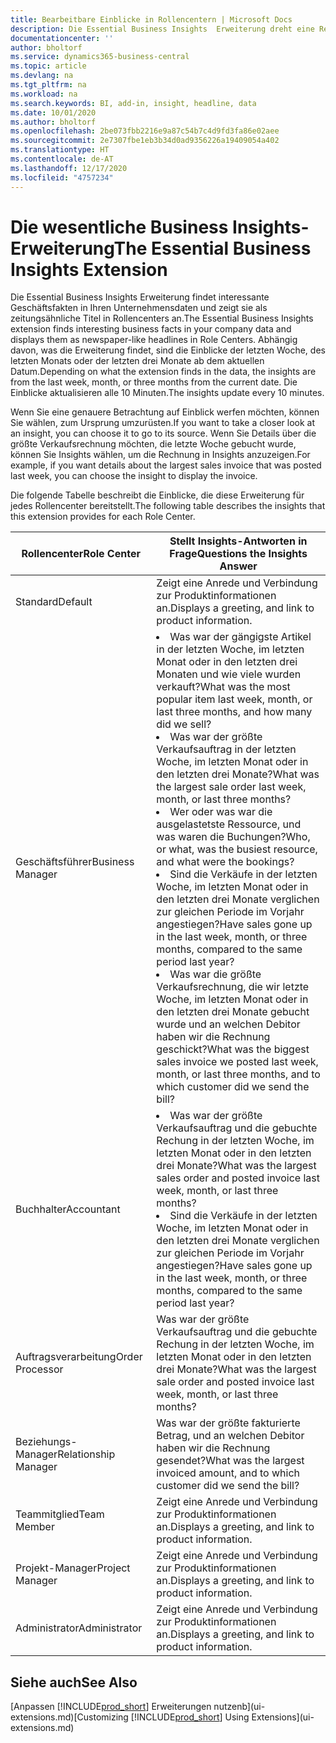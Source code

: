```yaml
---
title: Bearbeitbare Einblicke in Rollencentern | Microsoft Docs
description: Die Essential Business Insights  Erweiterung dreht eine Reihe von Geschäftseinblicke in Rollencentern.
documentationcenter: ''
author: bholtorf
ms.service: dynamics365-business-central
ms.topic: article
ms.devlang: na
ms.tgt_pltfrm: na
ms.workload: na
ms.search.keywords: BI, add-in, insight, headline, data
ms.date: 10/01/2020
ms.author: bholtorf
ms.openlocfilehash: 2be073fbb2216e9a87c54b7c4d9fd3fa86e02aee
ms.sourcegitcommit: 2e7307fbe1eb3b34d0ad9356226a19409054a402
ms.translationtype: HT
ms.contentlocale: de-AT
ms.lasthandoff: 12/17/2020
ms.locfileid: "4757234"
---
```

# <a name="the-essential-business-insights-extension"></a><span data-ttu-id="f5dcf-103">Die wesentliche Business Insights-Erweiterung</span><span class="sxs-lookup"><span data-stu-id="f5dcf-103">The Essential Business Insights Extension</span></span>
<span data-ttu-id="f5dcf-104">Die Essential Business Insights Erweiterung findet interessante Geschäftsfakten in Ihren Unternehmensdaten und zeigt sie als zeitungsähnliche Titel in Rollencenters an.</span><span class="sxs-lookup"><span data-stu-id="f5dcf-104">The Essential Business Insights extension finds interesting business facts in your company data and displays them as newspaper-like headlines in Role Centers.</span></span> <span data-ttu-id="f5dcf-105">Abhängig davon, was die Erweiterung findet, sind die Einblicke der letzten Woche, des letzten Monats oder der letzten drei Monate ab dem aktuellen Datum.</span><span class="sxs-lookup"><span data-stu-id="f5dcf-105">Depending on what the extension finds in the data, the insights are from the last week, month, or three months from the current date.</span></span> <span data-ttu-id="f5dcf-106">Die Einblicke aktualisieren alle 10 Minuten.</span><span class="sxs-lookup"><span data-stu-id="f5dcf-106">The insights update every 10 minutes.</span></span>  

<span data-ttu-id="f5dcf-107">Wenn Sie eine genauere Betrachtung auf Einblick werfen möchten, können Sie wählen, zum Ursprung  umzurüsten.</span><span class="sxs-lookup"><span data-stu-id="f5dcf-107">If you want to take a closer look at an insight, you can choose it to go to its source.</span></span> <span data-ttu-id="f5dcf-108">Wenn Sie Details über die größte Verkaufsrechnung möchten, die letzte Woche gebucht wurde, können Sie Insights wählen, um die Rechnung in Insights anzuzeigen.</span><span class="sxs-lookup"><span data-stu-id="f5dcf-108">For example, if you want details about the largest sales invoice that was posted last week, you can choose the insight to display the invoice.</span></span>

<span data-ttu-id="f5dcf-109">Die folgende Tabelle beschreibt die Einblicke, die diese Erweiterung für jedes Rollencenter bereitstellt.</span><span class="sxs-lookup"><span data-stu-id="f5dcf-109">The following table describes the insights that this extension provides for each Role Center.</span></span>

|<span data-ttu-id="f5dcf-110">Rollencenter</span><span class="sxs-lookup"><span data-stu-id="f5dcf-110">Role Center</span></span>|<span data-ttu-id="f5dcf-111">Stellt Insights-Antworten in Frage</span><span class="sxs-lookup"><span data-stu-id="f5dcf-111">Questions the Insights Answer</span></span>|
|----|-----|
|<span data-ttu-id="f5dcf-112">Standard</span><span class="sxs-lookup"><span data-stu-id="f5dcf-112">Default</span></span>|<span data-ttu-id="f5dcf-113">Zeigt eine Anrede und Verbindung zur Produktinformationen an.</span><span class="sxs-lookup"><span data-stu-id="f5dcf-113">Displays a greeting, and link to product information.</span></span>|
|<span data-ttu-id="f5dcf-114">Geschäftsführer</span><span class="sxs-lookup"><span data-stu-id="f5dcf-114">Business Manager</span></span>|<li> <span data-ttu-id="f5dcf-115">Was war der gängigste Artikel in der letzten Woche, im letzten Monat oder in den letzten drei Monaten und wie viele wurden verkauft?</span><span class="sxs-lookup"><span data-stu-id="f5dcf-115">What was the most popular item last week, month, or last three months, and how many did we sell?</span></span><br><li> <span data-ttu-id="f5dcf-116">Was war der größte Verkaufsauftrag in der letzten Woche, im letzten Monat oder in den letzten drei Monate?</span><span class="sxs-lookup"><span data-stu-id="f5dcf-116">What was the largest sale order last week, month, or last three months?</span></span><br><li> <span data-ttu-id="f5dcf-117">Wer oder was war die ausgelastetste Ressource, und was waren die Buchungen?</span><span class="sxs-lookup"><span data-stu-id="f5dcf-117">Who, or what, was the busiest resource, and what were the bookings?</span></span><br><li> <span data-ttu-id="f5dcf-118">Sind die Verkäufe in der letzten Woche, im letzten Monat oder in den letzten drei Monate verglichen zur gleichen Periode im Vorjahr angestiegen?</span><span class="sxs-lookup"><span data-stu-id="f5dcf-118">Have sales gone up in the last week, month, or three months, compared to the same period last year?</span></span><br><li> <span data-ttu-id="f5dcf-119">Was war die größte Verkaufsrechnung, die wir letzte Woche, im letzten Monat oder in den letzten drei Monate gebucht wurde und an welchen Debitor haben wir die Rechnung geschickt?</span><span class="sxs-lookup"><span data-stu-id="f5dcf-119">What was the biggest sales invoice we posted last week, month, or last three months, and to which customer did we send the bill?</span></span></li> |
|<span data-ttu-id="f5dcf-120">Buchhalter</span><span class="sxs-lookup"><span data-stu-id="f5dcf-120">Accountant</span></span>|<li> <span data-ttu-id="f5dcf-121">Was war der größte Verkaufsauftrag und die gebuchte Rechung in der letzten Woche, im letzten Monat oder in den letzten drei Monate?</span><span class="sxs-lookup"><span data-stu-id="f5dcf-121">What was the largest sales order and posted invoice last week, month, or last three months?</span></span><br><li> <span data-ttu-id="f5dcf-122">Sind die Verkäufe in der letzten Woche, im letzten Monat oder in den letzten drei Monate verglichen zur gleichen Periode im Vorjahr angestiegen?</span><span class="sxs-lookup"><span data-stu-id="f5dcf-122">Have sales gone up in the last week, month, or three months, compared to the same period last year?</span></span> |
|<span data-ttu-id="f5dcf-123">Auftragsverarbeitung</span><span class="sxs-lookup"><span data-stu-id="f5dcf-123">Order Processor</span></span>| <span data-ttu-id="f5dcf-124">Was war der größte Verkaufsauftrag und die gebuchte Rechung in der letzten Woche, im letzten Monat oder in den letzten drei Monate?</span><span class="sxs-lookup"><span data-stu-id="f5dcf-124">What was the largest sale order and posted invoice last week, month, or last three months?</span></span>|
|<span data-ttu-id="f5dcf-125">Beziehungs-Manager</span><span class="sxs-lookup"><span data-stu-id="f5dcf-125">Relationship Manager</span></span>| <span data-ttu-id="f5dcf-126">Was war der größte fakturierte Betrag, und an welchen Debitor haben wir die Rechnung gesendet?</span><span class="sxs-lookup"><span data-stu-id="f5dcf-126">What was the largest invoiced amount, and to which customer did we send the bill?</span></span>|
|<span data-ttu-id="f5dcf-127">Teammitglied</span><span class="sxs-lookup"><span data-stu-id="f5dcf-127">Team Member</span></span>| <span data-ttu-id="f5dcf-128">Zeigt eine Anrede und Verbindung zur Produktinformationen an.</span><span class="sxs-lookup"><span data-stu-id="f5dcf-128">Displays a greeting, and link to product information.</span></span>|
|<span data-ttu-id="f5dcf-129">Projekt-Manager</span><span class="sxs-lookup"><span data-stu-id="f5dcf-129">Project Manager</span></span>| <span data-ttu-id="f5dcf-130">Zeigt eine Anrede und Verbindung zur Produktinformationen an.</span><span class="sxs-lookup"><span data-stu-id="f5dcf-130">Displays a greeting, and link to product information.</span></span>|
|<span data-ttu-id="f5dcf-131">Administrator</span><span class="sxs-lookup"><span data-stu-id="f5dcf-131">Administrator</span></span>| <span data-ttu-id="f5dcf-132">Zeigt eine Anrede und Verbindung zur Produktinformationen an.</span><span class="sxs-lookup"><span data-stu-id="f5dcf-132">Displays a greeting, and link to product information.</span></span>|

## <a name="see-also"></a><span data-ttu-id="f5dcf-133">Siehe auch</span><span class="sxs-lookup"><span data-stu-id="f5dcf-133">See Also</span></span>
<span data-ttu-id="f5dcf-134">[Anpassen [!INCLUDE[prod_short](includes/prod_short.md)] Erweiterungen nutzenb](ui-extensions.md)</span><span class="sxs-lookup"><span data-stu-id="f5dcf-134">[Customizing [!INCLUDE[prod_short](includes/prod_short.md)] Using Extensions](ui-extensions.md)</span></span>
